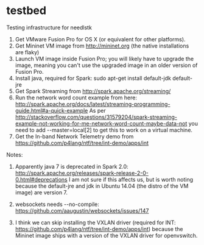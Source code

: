 # testbed
Testing infrastructure for needlstk

1. Get VMware Fusion Pro for OS X (or equivalent for other platforms).
2. Get Mininet VM image from http://mininet.org (the native installations are flaky)
3. Launch VM image inside Fusion Pro; you will likely have to upgrade the image, meaning you can't use the upgraded image in an older version of Fusion Pro.
4. Install java, required for Spark: sudo apt-get install default-jdk default-jre
5. Get Spark Streaming from http://spark.apache.org/streaming/
6. Run the network word count example from here: http://spark.apache.org/docs/latest/streaming-programming-guide.html#a-quick-example As per http://stackoverflow.com/questions/31579204/spark-streaming-example-not-working-for-me-network-word-count-maybe-data-not you need to add --master=local[2] to get this to work on a virtual machine.
7. Get the In-band Network Telemetry demo from https://github.com/p4lang/ntf/tree/int-demo/apps/int

Notes:

1. Apparently java 7 is deprecated in Spark 2.0: http://spark.apache.org/releases/spark-release-2-0-0.html#deprecations I am not sure if this affects us, but is worth noting because the default-jre and jdk in Ubuntu 14.04 (the distro of the VM image) are version 7.

2. websockets needs --no-compile: https://github.com/aaugustin/websockets/issues/147

3. I think we can skip installing the VXLAN driver (required for INT: https://github.com/p4lang/ntf/tree/int-demo/apps/int) because the Mininet image ships with a version of the VXLAN driver for openvswitch. 
